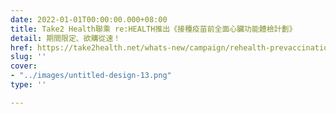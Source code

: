 ```yaml
---
date: 2022-01-01T00:00:00.000+08:00
title: Take2 Health聯乘 re:HEALTH推出《接種疫苗前全面心臟功能體檢計劃》
detail: 期間限定、欲購從速！
href: https://take2health.net/whats-new/campaign/rehealth-prevaccination-plans/
slug: ''
cover:
- "../images/untitled-design-13.png"
type: ''

---
```

